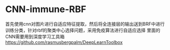 # CNN-immune-RBF
首先使用cnn对图片进行自适应特征提取，然后将全连接层的输出送到BRF中进行训练分类，针对rbf的聚类中心选择问题，采用免疫算法进行自适应选择
里面的CNN需要用到深度学习工具箱   https://github.com/rasmusbergpalm/DeepLearnToolbox
